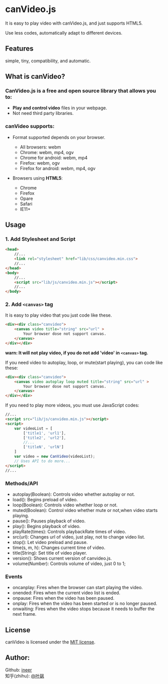 # canVideo.js

It is easy to play video with canVideo.js, and just supports HTML5.

Use less codes, automatically adapt to different devices.

## Features

simple, tiny, compatibility, and automatic.

## What is canVideo?

### CanVideo.js is a free and open source library that allows you to:

* **Play and control video** files in your webpage.
* Not need third party libraries.

### canVideo supports:

* Format supported depends on your browser.

  - All browsers: webm
  - Chrome: webm, mp4, ogv
  - Chrome for android: webm, mp4
  - Firefox: webm, ogv
  - Firefox for android: webm, mp4, ogv

* Browsers using **HTML5**:

  - Chrome
  - Firefox
  - Opare
  - Safari
  - IE11+

## Usage

### 1. Add Stylesheet and Script

```html
<head>
	//...
	<link rel="stylesheet" href="lib/css/canvideo.min.css">
	//...
</head>
<body>
	//...
	<script src="lib/js/canvideo.min.js"></script>
	//...
</body>
```

### 2. Add `<canvas>` tag

It is easy to play video that you just code like these.

```html	
<div><div class="canvideo">
	<canvas video title="string" src="url" >
		Your browser dose not support canvas.
	</canvas>
</div></div>
```
**warn: It will not play video, if you do not add 'video' in `<canvas>` tag.**

If you need video to autoplay, loop, or mute(start playing), you can code like these:

```html	
<div><div class="canvideo">
	<canvas video autoplay loop muted title="string" src="url" >
		Your browser dose not support canvas.
	</canvas>
</div></div>
```

If you need to play more videos, you must use JavaScript codes:

```html
//...
<script src="lib/js/canvideo.min.js"></script>
<script>
	var videoList = [
		['title1', 'url1'],
		['title2', 'url2'],
		//...
		['titleN', 'urlN']
	]
	var video = new CanVideo(videoList);
	// Uses API to do more...
</script>
//...	
```

### Methods/API

* autoplay(Boolean): Controls video whether autoplay or not.
* load(): Begins preload of video.
* loop(Boolean): Controls video whether loop or not.
* muted(Boolean): Control video whether mute or not,when video starts playing.
* pause(): Pauses playback of video.
* play(): Begins playback of video.
* playRate(times): Controls playbackRate times of video.
* src(url): Changes url of video, just play, not to change video list.
* stop(): Let video preload and pause.
* time(s, m, h): Changes current time of video.
* title(String): Set title of video player.
* version(): Shows current version of canvideo.js.
* volume(Number): Controls volume of video, just 0 to 1;

### Events

* oncanplay: Fires when the browser can start playing the video.
* onended: Fires when the current video list is ended.
* onpause: Fires when the video has been paused.
* onplay: Fires when the video has been started or is no longer paused.
* onwaiting: Fires when the video stops because it needs to buffer the next frame.

## License

canVideo is licensed under the [MIT license](http://opensource.org/licenses/MIT).

## Author:

Github: [ineer](https://github.com/ineer)  
知乎(zhihu): [@叶砜](https://www.zhihu.com/people/ineer)
